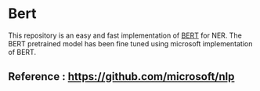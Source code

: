 # Bert

This repository is an easy and fast implementation of [BERT](https://arxiv.org/pdf/1810.04805.pdf) for NER.
The BERT pretrained model has been fine tuned using microsoft
implementation of BERT.

## Reference : https://github.com/microsoft/nlp
